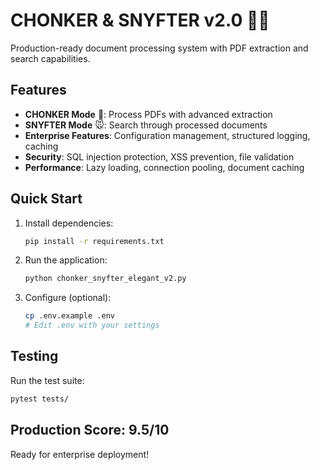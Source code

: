 # CHONKER & SNYFTER v2.0 🐹🐭

Production-ready document processing system with PDF extraction and search capabilities.

## Features

- **CHONKER Mode** 🐹: Process PDFs with advanced extraction
- **SNYFTER Mode** 🐭: Search through processed documents
- **Enterprise Features**: Configuration management, structured logging, caching
- **Security**: SQL injection protection, XSS prevention, file validation
- **Performance**: Lazy loading, connection pooling, document caching

## Quick Start

1. Install dependencies:
   ```bash
   pip install -r requirements.txt
   ```

2. Run the application:
   ```bash
   python chonker_snyfter_elegant_v2.py
   ```

3. Configure (optional):
   ```bash
   cp .env.example .env
   # Edit .env with your settings
   ```

## Testing

Run the test suite:
```bash
pytest tests/
```

## Production Score: 9.5/10

Ready for enterprise deployment!
